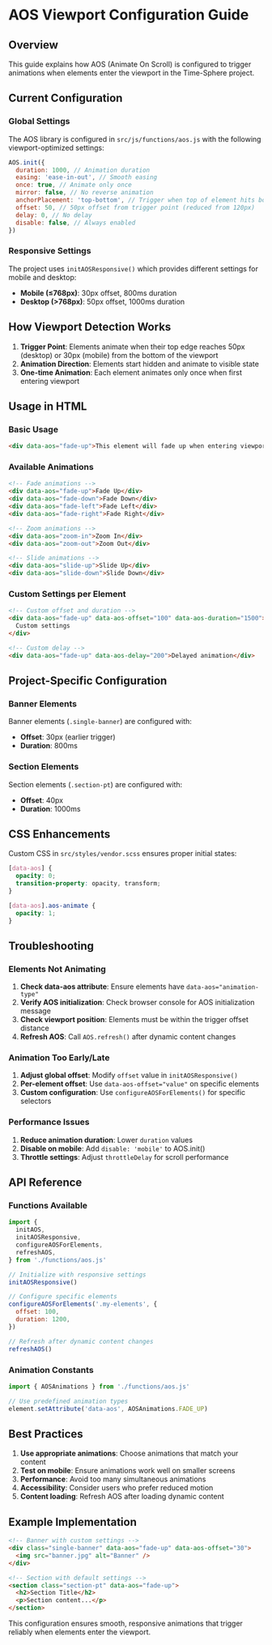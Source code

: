 # AOS Viewport Configuration Guide

## Overview

This guide explains how AOS (Animate On Scroll) is configured to trigger animations when elements enter the viewport in the Time-Sphere project.

## Current Configuration

### Global Settings

The AOS library is configured in `src/js/functions/aos.js` with the following viewport-optimized settings:

```javascript
AOS.init({
  duration: 1000, // Animation duration
  easing: 'ease-in-out', // Smooth easing
  once: true, // Animate only once
  mirror: false, // No reverse animation
  anchorPlacement: 'top-bottom', // Trigger when top of element hits bottom of viewport
  offset: 50, // 50px offset from trigger point (reduced from 120px)
  delay: 0, // No delay
  disable: false, // Always enabled
})
```

### Responsive Settings

The project uses `initAOSResponsive()` which provides different settings for mobile and desktop:

- **Mobile (≤768px)**: 30px offset, 800ms duration
- **Desktop (>768px)**: 50px offset, 1000ms duration

## How Viewport Detection Works

1. **Trigger Point**: Elements animate when their top edge reaches 50px (desktop) or 30px (mobile) from the bottom of the viewport
2. **Animation Direction**: Elements start hidden and animate to visible state
3. **One-time Animation**: Each element animates only once when first entering viewport

## Usage in HTML

### Basic Usage

```html
<div data-aos="fade-up">This element will fade up when entering viewport</div>
```

### Available Animations

```html
<!-- Fade animations -->
<div data-aos="fade-up">Fade Up</div>
<div data-aos="fade-down">Fade Down</div>
<div data-aos="fade-left">Fade Left</div>
<div data-aos="fade-right">Fade Right</div>

<!-- Zoom animations -->
<div data-aos="zoom-in">Zoom In</div>
<div data-aos="zoom-out">Zoom Out</div>

<!-- Slide animations -->
<div data-aos="slide-up">Slide Up</div>
<div data-aos="slide-down">Slide Down</div>
```

### Custom Settings per Element

```html
<!-- Custom offset and duration -->
<div data-aos="fade-up" data-aos-offset="100" data-aos-duration="1500">
  Custom settings
</div>

<!-- Custom delay -->
<div data-aos="fade-up" data-aos-delay="200">Delayed animation</div>
```

## Project-Specific Configuration

### Banner Elements

Banner elements (`.single-banner`) are configured with:

- **Offset**: 30px (earlier trigger)
- **Duration**: 800ms

### Section Elements

Section elements (`.section-pt`) are configured with:

- **Offset**: 40px
- **Duration**: 1000ms

## CSS Enhancements

Custom CSS in `src/styles/vendor.scss` ensures proper initial states:

```scss
[data-aos] {
  opacity: 0;
  transition-property: opacity, transform;
}

[data-aos].aos-animate {
  opacity: 1;
}
```

## Troubleshooting

### Elements Not Animating

1. **Check data-aos attribute**: Ensure elements have `data-aos="animation-type"`
2. **Verify AOS initialization**: Check browser console for AOS initialization message
3. **Check viewport position**: Elements must be within the trigger offset distance
4. **Refresh AOS**: Call `AOS.refresh()` after dynamic content changes

### Animation Too Early/Late

1. **Adjust global offset**: Modify `offset` value in `initAOSResponsive()`
2. **Per-element offset**: Use `data-aos-offset="value"` on specific elements
3. **Custom configuration**: Use `configureAOSForElements()` for specific selectors

### Performance Issues

1. **Reduce animation duration**: Lower `duration` values
2. **Disable on mobile**: Add `disable: 'mobile'` to AOS.init()
3. **Throttle settings**: Adjust `throttleDelay` for scroll performance

## API Reference

### Functions Available

```javascript
import {
  initAOS,
  initAOSResponsive,
  configureAOSForElements,
  refreshAOS,
} from './functions/aos.js'

// Initialize with responsive settings
initAOSResponsive()

// Configure specific elements
configureAOSForElements('.my-elements', {
  offset: 100,
  duration: 1200,
})

// Refresh after dynamic content changes
refreshAOS()
```

### Animation Constants

```javascript
import { AOSAnimations } from './functions/aos.js'

// Use predefined animation types
element.setAttribute('data-aos', AOSAnimations.FADE_UP)
```

## Best Practices

1. **Use appropriate animations**: Choose animations that match your content
2. **Test on mobile**: Ensure animations work well on smaller screens
3. **Performance**: Avoid too many simultaneous animations
4. **Accessibility**: Consider users who prefer reduced motion
5. **Content loading**: Refresh AOS after loading dynamic content

## Example Implementation

```html
<!-- Banner with custom settings -->
<div class="single-banner" data-aos="fade-up" data-aos-offset="30">
  <img src="banner.jpg" alt="Banner" />
</div>

<!-- Section with default settings -->
<section class="section-pt" data-aos="fade-up">
  <h2>Section Title</h2>
  <p>Section content...</p>
</section>
```

This configuration ensures smooth, responsive animations that trigger reliably when elements enter the viewport.
